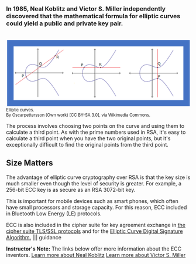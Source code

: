 ### In 1985, Neal Koblitz and Victor S. Miller independently discovered that the mathematical formula for elliptic curves could yield a public and private key pair. 
<br>
<figure class="snippetimg" style="margin: 0 auto;width:100%">
  <img src=".guides/img/ellipticcurves.PNG"  alt="Elliptic curves.  *By Oscarpettersson (Own work) [CC BY-SA 3.0, via Wikimedia Commons.*
">
  <figcaption style="font-size: 0.8em; text-align: left;">Elliptic curves. 
</br>
By Oscarpettersson (Own work) [CC BY-SA 3.0], via Wikimedia Commons.</figcaption>
</figure>

The process involves choosing two points on the curve and using them to calculate a third point. As with the prime numbers used in RSA, it's easy to calculate a third point when you have the two original points, but it's exceptionally difficult to find the original points from the third point.

## Size Matters 
The advantage of elliptic curve cryptography over RSA is that the key size is much smaller even though the level of security is greater. For example, a 256-bit ECC key is as secure as an RSA 3072-bit key.

This is important for mobile devices such as smart phones, which often have small processors and storage capacity. For this reason, ECC included in Bluetooth Low Energy (LE) protocols.

ECC is also included in the cipher suite for key agreement exchange in [ the cipher suite TLS/SSL protocols](https://en.wikipedia.org/wiki/Cipher_suite) and for the [Elliptic Curve Digital Signature Algorithm.](https://en.wikipedia.org/wiki/Elliptic_Curve_Digital_Signature_Algorithm)
||| guidance

**Instructor's Note:**
The links below offer more information about the ECC inventors.
[Learn more about Neal Koblitz]( http://www.washington.edu/news/2007/11/08/neal-koblitz-deciphering-the-cryptographer/)
 [Learn more about Victor S. Miller](https://www.youtube.com/watch?v=I-248cGfwy4)
